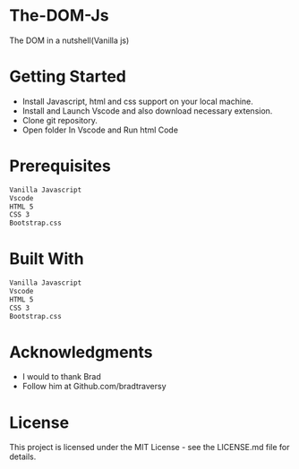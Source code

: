 # The-DOM-Js
The DOM in a nutshell(Vanilla js)

# Getting Started
- Install Javascript, html and css support on your local machine.
- Install and Launch Vscode and also download necessary extension.
- Clone git repository.
- Open folder In Vscode and Run html Code

# Prerequisites
```bash
Vanilla Javascript
Vscode
HTML 5
CSS 3
Bootstrap.css
```


# Built With
```bash
Vanilla Javascript
Vscode
HTML 5
CSS 3
Bootstrap.css
```

# Acknowledgments
- I would to thank Brad
- Follow him at Github.com/bradtraversy


# License
This project is licensed under the MIT License - see the LICENSE.md file for details.

